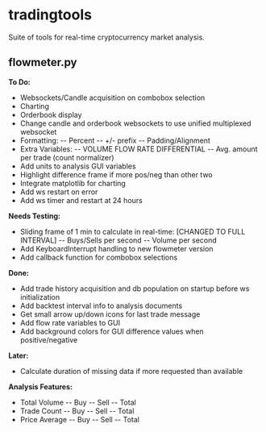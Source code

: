 # tradingtools

Suite of tools for real-time cryptocurrency market analysis.

<h2>flowmeter.py</h2>

<b>To Do:</b>
- Websockets/Candle acquisition on combobox selection
- Charting
- Orderbook display
- Change candle and orderbook websockets to use unified multiplexed websocket
- Formatting:
-- Percent
-- +/- prefix
-- Padding/Alignment
- Extra Variables:
-- VOLUME FLOW RATE DIFFERENTIAL
-- Avg. amount per trade (count normalizer)
- Add units to analysis GUI variables
- Highlight difference frame if more pos/neg than other two
- Integrate matplotlib for charting
- Add ws restart on error
- Add ws timer and restart at 24 hours

<b>Needs Testing:</b>
- Sliding frame of 1 min to calculate in real-time: [CHANGED TO FULL INTERVAL]
-- Buys/Sells per second
-- Volume per second
- Add KeyboardInterrupt handling to new flowmeter version
- Add callback function for combobox selections

<b>Done:</b>
- Add trade history acquisition and db population on startup before ws initialization
- Add backtest interval info to analysis documents
- Get small arrow up/down icons for last trade message
- Add flow rate variables to GUI
- Add background colors for GUI difference values when positive/negative

<b>Later:</b>
- Calculate duration of missing data if more requested than available

<b>Analysis Features:</b>
- Total Volume
-- Buy
-- Sell
-- Total
- Trade Count
-- Buy
-- Sell
-- Total
- Price Average
-- Buy
-- Sell
-- Total
